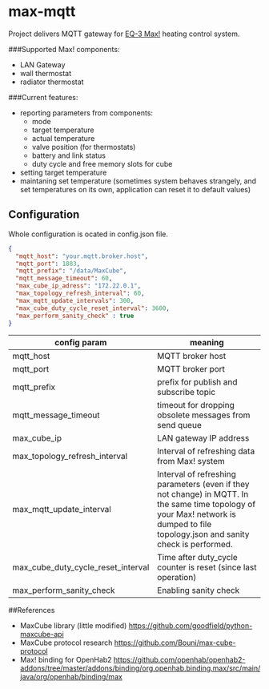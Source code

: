# max-mqtt

Project delivers MQTT gateway for [EQ-3 Max!](https://max.eq-3.de/login.jsp) heating control system.

###Supported Max! components:
- LAN Gateway
- wall thermostat
- radiator thermostat


###Current features:
- reporting parameters from components:
    - mode
    - target temperature
    - actual temperature
    - valve position (for thermostats)
    - battery and link status
    - duty cycle and free memory slots for cube
- setting target temperature
- maintaning set temperature (sometimes system behaves strangely, and set temperatures on its own, application can reset it to default values)


## Configuration

Whole configuration is ocated in config.json file.

```json
{
  "mqtt_host": "your.mqtt.broker.host",
  "mqtt_port": 1883,
  "mqtt_prefix": "/data/MaxCube",
  "mqtt_message_timeout": 60,
  "max_cube_ip_adress": "172.22.0.1",
  "max_topology_refresh_interval": 60,
  "max_mqtt_update_intervals": 300,
  "max_cube_duty_cycle_reset_interval": 3600,
  "max_perform_sanity_check" : true
}
```

config param | meaning
-------------|---------
| mqtt_host | MQTT broker host |
| mqtt_port | MQTT broker port|
| mqtt_prefix | prefix for publish and subscribe topic|
| mqtt_message_timeout | timeout for dropping obsolete messages from send queue |
| max_cube_ip | LAN gateway IP address |
| max_topology_refresh_interval | Interval of refreshing data from Max! system |
| max_mqtt_update_interval | Interval of refreshing parameters (even if they not change) in MQTT. In the same time topology of your Max! network is dumped to file topology.json and sanity check is performed.  |
| max_cube_duty_cycle_reset_interval | Time after duty_cycle counter is reset (since last operation)|
| max_perform_sanity_check | Enabling sanity check |

##References
- MaxCube library (little modified) https://github.com/goodfield/python-maxcube-api
- MaxCube protocol research https://github.com/Bouni/max-cube-protocol
- Max! binding for OpenHab2 https://github.com/openhab/openhab2-addons/tree/master/addons/binding/org.openhab.binding.max/src/main/java/org/openhab/binding/max
